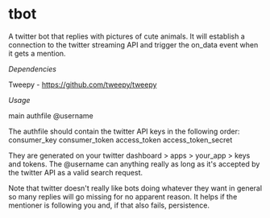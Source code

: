 # tbot
A twitter bot that replies with pictures of cute animals. It will establish a connection to the twitter
streaming API and trigger the on_data event when it gets a mention. 

*Dependencies*

Tweepy - https://github.com/tweepy/tweepy

*Usage*

main authfile @username

The authfile should contain the twitter API keys in the following order:
consumer_key
consumer_token
access_token
access_token_secret

They are generated on your twitter dashboard > apps > your_app > keys and tokens. The @username can
anything really as long as it's accepted by the twitter API as a valid search request.

Note that twitter doesn't really like bots doing whatever they want in general so many replies will
go missing for no apparent reason. It helps if the mentioner is following you and, if that also fails,
persistence.
